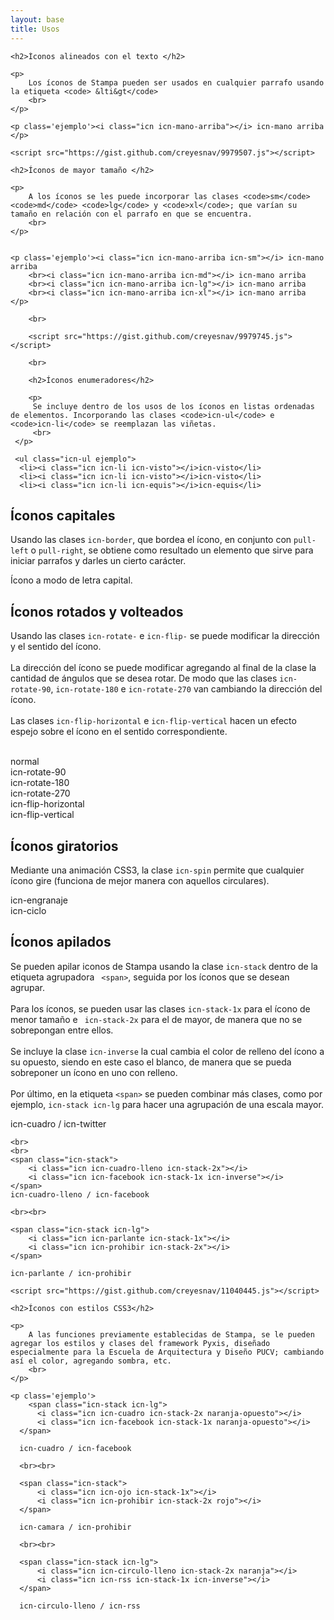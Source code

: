 ```yaml
---
layout: base
title: Usos
---
```

<div class='content'>

    <h2>Íconos alineados con el texto </h2>

    <p>
        Los íconos de Stampa pueden ser usados en cualquier parrafo usando la etiqueta <code> &lti&gt</code>
        <br>
    </p>

    <p class='ejemplo'><i class="icn icn-mano-arriba"></i> icn-mano arriba </p>

    <script src="https://gist.github.com/creyesnav/9979507.js"></script>

    <h2>Íconos de mayor tamaño </h2>

    <p>
        A los íconos se les puede incorporar las clases <code>sm</code> <code>md</code> <code>lg</code> y <code>xl</code>; que varían su tamaño en relación con el parrafo en que se encuentra. 
        <br>
    </p>


    <p class='ejemplo'><i class="icn icn-mano-arriba icn-sm"></i> icn-mano arriba 
        <br><i class="icn icn-mano-arriba icn-md"></i> icn-mano arriba 
        <br><i class="icn icn-mano-arriba icn-lg"></i> icn-mano arriba 
        <br><i class="icn icn-mano-arriba icn-xl"></i> icn-mano arriba </p>

        <br>

        <script src="https://gist.github.com/creyesnav/9979745.js"></script>

        <br>

        <h2>Íconos enumeradores</h2>

        <p>
         Se incluye dentro de los usos de los íconos en listas ordenadas de elementos. Incorporando las clases <code>icn-ul</code> e  <code>icn-li</code> se reemplazan las viñetas.
         <br>
     </p>

     <ul class="icn-ul ejemplo">
      <li><i class="icn icn-li icn-visto"></i>icn-visto</li>
      <li><i class="icn icn-li icn-visto"></i>icn-visto</li>
      <li><i class="icn icn-li icn-equis"></i>icn-equis</li>
  </ul>

  <script src="https://gist.github.com/creyesnav/11040069.js"></script>

  <h2>Íconos capitales</h2>

  <p>
    Usando las clases <code>icn-border</code>, que bordea el ícono, en conjunto con <code>pull-left</code> o <code>pull-right</code>, se obtiene como resultado un elemento que sirve para iniciar parrafos y darles un cierto carácter.
    <br>
</p>

<p class="ejemplo">
    <i class="icn icn-corazon icn-2x pull-left icn-border"></i>
    Ícono a modo de letra capital.
</p>

<script src="https://gist.github.com/creyesnav/11040552.js"></script>

<h2>Íconos rotados y volteados</h2>

<p>
    Usando las clases <code>icn-rotate-</code> e <code>icn-flip-</code> se puede modificar la dirección y el sentido del ícono.
    <br><br>
    La dirección del ícono se puede modificar agregando al final de la clase la cantidad de ángulos que se desea rotar. De modo que las clases <code>icn-rotate-90</code>, <code>icn-rotate-180</code> e <code>icn-rotate-270</code> van cambiando la dirección del ícono.
    <br><br>
    Las clases <code>icn-flip-horizontal</code> e <code>icn-flip-vertical</code> hacen un efecto espejo sobre el ícono en el sentido correspondiente.
    <br><br>
</p>

<p class="ejemplo">
    <i class="icn icn-imagen"></i> normal <br>
    <i class="icn icn-imagen icn-rotate-90"></i> icn-rotate-90 <br>
    <i class="icn icn-imagen icn-rotate-180"></i> icn-rotate-180 <br>
    <i class="icn icn-imagen icn-rotate-270"></i> icn-rotate-270 <br>
    <i class="icn icn-imagen icn-flip-horizontal"></i> icn-flip-horizontal <br>
    <i class="icn icn-imagen icn-flip-vertical"></i>  icn-flip-vertical 
</p>

<script src="https://gist.github.com/creyesnav/180b8c3e77696676a0c4.js"></script>

<h2>Íconos giratorios</h2>

<p>
    Mediante una animación CSS3, la clase <code>icn-spin</code> permite que cualquier ícono gire (funciona de mejor manera con aquellos circulares).
    <br>
</p>


<p class='ejemplo'>
    <i class="icn icn-engranaje icn-spin"></i> icn-engranaje 
    <br>
    <i class="icn icn-ciclo icn-spin icn-lg"></i> icn-ciclo
</p>

<script src="https://gist.github.com/creyesnav/10637306.js"></script>

<h2>Íconos apilados</h2>

<p>
    Se pueden apilar iconos de Stampa usando la clase <code>icn-stack</code> dentro de la etiqueta agrupadora <code> &ltspan&gt</code>, seguida por los íconos que se desean agrupar.
    <br>
    <br>
    Para los íconos, se pueden usar las clases <code>icn-stack-1x</code> para el ícono de menor tamaño e <code> icn-stack-2x</code> para el de mayor, de manera que no se sobrepongan entre ellos.
    <br>
    <br>
    Se incluye la clase <code>icn-inverse</code> la cual cambia el color de relleno del ícono a su opuesto, siendo en este caso el blanco, de manera que se pueda sobreponer un ícono en uno con relleno.
    <br>
    <br>
    Por último, en la etiqueta <code>&ltspan&gt</code> se pueden combinar más clases, como por ejemplo, <code>icn-stack icn-lg</code> para hacer una agrupación de una escala mayor.
</p>

<p class="ejemplo">
    <span class="icn-stack">
        <i class="icn icn-cuadro icn-stack-2x"></i>
        <i class="icn icn-twitter icn-stack-1x"></i>
    </span>
    icn-cuadro / icn-twitter

    <br>
    <br>
    <span class="icn-stack">
        <i class="icn icn-cuadro-lleno icn-stack-2x"></i>
        <i class="icn icn-facebook icn-stack-1x icn-inverse"></i>
    </span>
    icn-cuadro-lleno / icn-facebook

    <br><br>

    <span class="icn-stack icn-lg">
        <i class="icn icn-parlante icn-stack-1x"></i>
        <i class="icn icn-prohibir icn-stack-2x"></i>
    </span>

    icn-parlante / icn-prohibir

    <script src="https://gist.github.com/creyesnav/11040445.js"></script>

    <h2>Íconos con estilos CSS3</h2>

    <p>
        A las funciones previamente establecidas de Stampa, se le pueden agregar los estilos y clases del framework Pyxis, diseñado especialmente para la Escuela de Arquitectura y Diseño PUCV; cambiando así el color, agregando sombra, etc.
        <br>
    </p>

    <p class='ejemplo'>
        <span class="icn-stack icn-lg">
          <i class="icn icn-cuadro icn-stack-2x naranja-opuesto"></i>
          <i class="icn icn-facebook icn-stack-1x naranja-opuesto"></i>
      </span>

      icn-cuadro / icn-facebook

      <br><br>

      <span class="icn-stack">
          <i class="icn icn-ojo icn-stack-1x"></i>
          <i class="icn icn-prohibir icn-stack-2x rojo"></i>
      </span>

      icn-camara / icn-prohibir

      <br><br>

      <span class="icn-stack icn-lg">
          <i class="icn icn-circulo-lleno icn-stack-2x naranja"></i>
          <i class="icn icn-rss icn-stack-1x icn-inverse"></i> 
      </span>

      icn-circulo-lleno / icn-rss
  </p>

  <script src="https://gist.github.com/creyesnav/392e9c14a39e1a75dd6d.js"></script>
</div>
